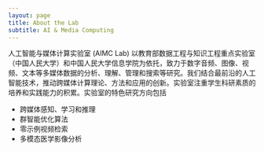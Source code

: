 ```yaml
---
layout: page
title: About the Lab
subtitle: AI & Media Computing
---
```


人工智能与媒体计算实验室 (AIMC Lab) 以教育部数据工程与知识工程重点实验室（中国人民大学）和中国人民大学信息学院为依托，致力于数字音频、图像、视频、文本等多媒体数据的分析、理解、管理和搜索等研究。我们结合最前沿的人工智能技术，推动跨媒体计算理论、方法和应用的创新。实验室注重学生科研素质的培养和实践能力的积累。实验室的特色研究方向包括

- 跨媒体感知、学习和推理
- 群智能优化算法
- 零示例视频检索
- 多模态医学影像分析

